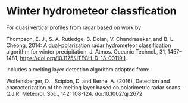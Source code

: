 # Winter hydrometeor classfication 

For quasi vertical profiles from radar based on work by

Thompson, E. J., S. A. Rutledge, B. Dolan, V. Chandrasekar, and B. L. Cheong, 2014: A dual-polarization radar hydrometeor classification algorithm for winter precipitation. J. Atmos. Oceanic Technol., 31, 1457–1481, https://doi.org/10.1175/JTECH-D-13-00119.1.

includes a melting layer detection algorithm adapted from:

Wolfensberger, D. , Scipion, D. and Berne, A. (2016), Detection and characterization of the melting layer based on polarimetric radar scans. Q.J.R. Meteorol. Soc., 142: 108-124. doi:10.1002/qj.2672
